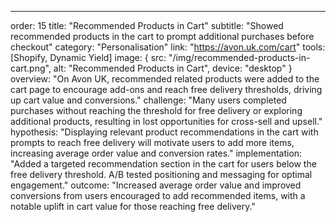 ---
order: 15
title: "Recommended Products in Cart"
subtitle: "Showed recommended products in the cart to prompt additional purchases before checkout"
category: "Personalisation"
link: "https://avon.uk.com/cart"
tools: [Shopify, Dynamic Yield]
image: {
    src: "/img/recommended-products-in-cart.png",
    alt: "Recommended Products in Cart",
    device: "desktop"
}
overview: "On Avon UK, recommended related products were added to the cart page to encourage add-ons and reach free delivery thresholds, driving up cart value and conversions."
challenge: "Many users completed purchases without reaching the threshold for free delivery or exploring additional products, resulting in lost opportunities for cross-sell and upsell."
hypothesis: "Displaying relevant product recommendations in the cart with prompts to reach free delivery will motivate users to add more items, increasing average order value and conversion rates."
implementation: "Added a targeted recommendation section in the cart for users below the free delivery threshold. A/B tested positioning and messaging for optimal engagement."
outcome: "Increased average order value and improved conversions from users encouraged to add recommended items, with a notable uplift in cart value for those reaching free delivery."